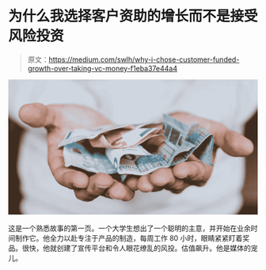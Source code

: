 # 为什么我选择客户资助的增长而不是接受风险投资

> 原文：<https://medium.com/swlh/why-i-chose-customer-funded-growth-over-taking-vc-money-f1eba37e44a4>

![](img/ef3a78bb2ccd282aad819a1442556afb.png)

这是一个熟悉故事的第一页。一个大学生想出了一个聪明的主意，并开始在业余时间制作它。他全力以赴专注于产品的制造，每周工作 80 小时，眼睛紧紧盯着奖品。很快，他就创建了宣传平台和令人眼花缭乱的风投。估值飙升。他是媒体的宠儿。